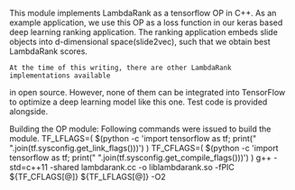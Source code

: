 This module implements LambdaRank as a tensorflow OP in C++. As an example application,
we use this OP as a loss function in our keras based deep learning ranking application.
The ranking application embeds slide objects into d-dimensional space(slide2vec), such
that we obtain best LambdaRank scores.

    At the time of this writing, there are other LambdaRank implementations available
in open source. However, none of them can be integrated into TensorFlow to optimize
a deep learning model like this one. Test code is provided alongside.

Building the OP module:
    Following commands were issued to build the module.
    TF_LFLAGS=( $(python -c 'import tensorflow as tf; print(" ".join(tf.sysconfig.get_link_flags()))') )
    TF_CFLAGS=( $(python -c 'import tensorflow as tf; print(" ".join(tf.sysconfig.get_compile_flags()))') )
    g++ -std=c++11 -shared lambdarank.cc -o liblambdarank.so -fPIC ${TF_CFLAGS[@]} ${TF_LFLAGS[@]} -O2
